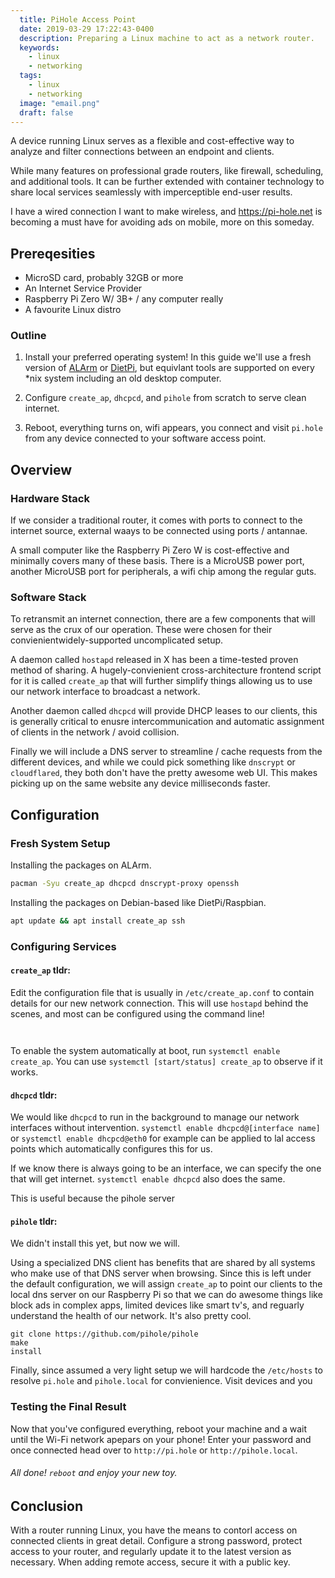 ```yaml
---
  title: PiHole Access Point
  date: 2019-03-29 17:22:43-0400
  description: Preparing a Linux machine to act as a network router.
  keywords:
    - linux
    - networking
  tags:
    - linux
    - networking
  image: "email.png"
  draft: false
---
```


A device running Linux serves as a flexible and cost-effective way to analyze and filter connections between an endpoint and clients.

While many features on professional grade routers, like firewall, scheduling, and additional tools. It can be further extended with container technology to share local services seamlessly with imperceptible end-user results.

I have a wired connection I want to make wireless, and https://pi-hole.net is becoming a must have for avoiding ads on mobile, more on this someday.

## Prereqesities

-   MicroSD card, probably 32GB or more
-   An Internet Service Provider
-   Raspberry Pi Zero W/ 3B+ / any computer really
-   A favourite Linux distro

### Outline

1.  Install your preferred operating system! In this guide we'll use a fresh version of [ALArm](https://archlinuxarm.org) or [DietPi](https://DietPi.com), but equivlant tools are supported on every *nix system including an old desktop computer.

2.  Configure `create_ap`, `dhcpcd`, and `pihole` from scratch to serve clean internet.

3.  Reboot, everything turns on, wifi appears, you connect and visit `pi.hole` from any device connected to your software access point.

## Overview

### Hardware Stack

If we consider a traditional router, it comes with ports to connect to the internet source, external waays to be connected using ports / antannae.

A small computer like the Raspberry Pi Zero W is cost-effective and minimally covers many of these basis. There is a MicroUSB power port, another MicroUSB port for peripherals, a wifi chip among the regular guts.

### Software Stack

To retransmit an internet connection, there are a few components that will serve as the crux of our operation. These were chosen for their convienientwidely-supported uncomplicated setup.

A daemon called `hostapd` released in X has been a time-tested proven method of sharing. A hugely-convienient cross-architecture frontend script for it is called `create_ap` that will further simplify things allowing us to use our network interface to broadcast a network.

Another daemon called `dhcpcd` will provide DHCP leases to our clients, this is generally critical to enusre intercommunication and automatic assignment of clients in the network / avoid collision.

Finally we will include a DNS server to streamline / cache requests from the different devices, and while we could pick something like `dnscrypt` or `cloudflared`, they both don't have the pretty awesome web UI. This makes picking up on the same website any device milliseconds faster.

## Configuration

### Fresh System Setup

Installing the packages on ALArm.

```sh
pacman -Syu create_ap dhcpcd dnscrypt-proxy openssh
```

Installing the packages on Debian-based like DietPi/Raspbian.

```sh
apt update && apt install create_ap ssh
```

### Configuring Services

#### **`create_ap`** tldr:

Edit the configuration file that is usually in `/etc/create_ap.conf` to contain details for our new network connection. This will use `hostapd` behind the scenes, and most can be configured using the command line!

```


```

To enable the system automatically at boot, run `systemctl enable create_ap`. You can use `systemctl [start/status] create_ap` to observe if it works.

#### **`dhcpcd`** tldr:

We would like `dhcpcd` to run in the background to manage our network interfaces without intervention. `systemctl enable dhcpcd@[interface name]` or `systemctl enable dhcpcd@eth0` for example can be applied to lal access points which automatically configures this for us.

If we know there is always going to be an interface, we can specify the one that will get internet. `systemctl enable dhcpcd` also does the same.


This is useful because the pihole server


#### **`pihole`** tldr:

We didn't install this yet, but now we will.

Using a specialized DNS client has benefits that are shared by all systems who make use of that DNS server when browsing. Since this is left under the default configuration, we will assign `create_ap` to point our clients to the local dns server on our Raspberry Pi so that we can do awesome things like block ads in complex apps, limited devices like smart tv's, and reguarly understand the health of our network. It's also pretty cool.

```
git clone https://github.com/pihole/pihole
make
install

```

Finally, since assumed a very light setup we will hardcode the `/etc/hosts` to resolve `pi.hole` and `pihole.local` for convienience. Visit devices and you

### Testing the Final Result

Now that you've configured everything, reboot your machine and a wait until the Wi-Fi network apepars on your phone! Enter your password and once connected head over to `http://pi.hole` or `http://pihole.local`.


###### All done! `reboot` and enjoy your new toy.

## Conclusion

With a router running Linux, you have the means to contorl access on connected clients in great detail. Configure a strong password, protect access to your router, and regularly update it to the latest version as necessary. When adding remote access, secure it with a public key.

